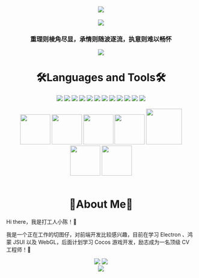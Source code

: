 <!-- dynamic typing effect 动态打字效果 -->
<h1 align="center">
<a href="https://github.com/Oguri-Chen/">
  <img src="https://readme-typing-svg.herokuapp.com/?lines=Hello%2C%20World!;打工人小陈的小窝&center=true&size=27" />
</a>
</h1>

<!-- knock code pictures 敲代码的图片 -->
<div align="center" ><img src="https://cdn.jsdelivr.net/gh/Oguri-Chen/Oguri-Chen/assets/images/coding.gif" /></div>
<h3 align="center">重理则棱角尽显，承情则随波逐流，执意则难以畅怀</h3>

<!-- Snake Code Contribution Map 贪吃蛇代码贡献图 -->
<div align="center">
<img src="https://cdn.jsdelivr.net/gh/Oguri-Chen/Oguri-Chen/profile-snake-contrib/github-contribution-grid-snake.svg" />
</div>

<!--  skill badge 技能徽章 -->
<h1 align="center">🛠Languages and Tools🛠</h1>
<div align="center">
<img src="https://img.shields.io/badge/html5%20-%23E34F26?&style=for-the-badge&logo=html5&logoColor=white" />
<img src="https://img.shields.io/badge/-CSS3-1572B6?style=for-the-badge&logo=css3" />
<img src="https://img.shields.io/badge/javascript%20-%23323330.svg?style=for-the-badge&logo=javascript" />
<img src="https://img.shields.io/badge/-TypeScript%20-%23323330?style=for-the-badge&logo=typescript" />
<img src="https://img.shields.io/badge/Vue-35495E?style=for-the-badge&logo=vue.js&logoColor=4FC08D" />
<img src="https://img.shields.io/badge/react-35495E?style=for-the-badge&logo=react" />
<img src="https://img.shields.io/badge/-Electron-35495E?style=for-the-badge&logo=electron" />
<img src="https://img.shields.io/badge/node%20-%2343853D?&style=for-the-badge&logo=node.js&logoColor=white" />
<img src="https://img.shields.io/badge/MongoDB-234ea94b?&style=for-the-badge&logo=mongodb&logoColor=white" />
<img src="https://img.shields.io/badge/git%20-%23F05033?&style=for-the-badge&logo=git&logoColor=white" />
<img src="https://img.shields.io/badge/-Github-000000?style=for-the-badge&logo=github&logoColor=FFFFFF">
<img src="https://img.shields.io/badge/-VS%20Code-007ACC?style=for-the-badge&logo=visual%20studio%20code&logoColor=white" />
</div>

<br>
<div align="center">
<img height="80" width="80" src="https://cdn.jsdelivr.net/gh/Oguri-Chen/Oguri-Chen/assets/images/html.webp">
<img height="80" width="80" src="https://cdn.jsdelivr.net/gh/Oguri-Chen/Oguri-Chen/assets/images/cssgif.webp">
<img height="80" width="80" src="https://cdn.jsdelivr.net/gh/Oguri-Chen/Oguri-Chen/assets/images/js.webp">
<img height="80" width="80" src="https://cdn.jsdelivr.net/gh/Oguri-Chen/Oguri-Chen/assets/images/react.webp">
<img height="95" width="95" src="https://cdn.jsdelivr.net/gh/Oguri-Chen/Oguri-Chen/assets/images/vue.webp">
<img height="80" width="80" src="https://cdn.jsdelivr.net/gh/Oguri-Chen/Oguri-Chen/assets/images/vscode.webp">
<img height="80" width="80" src="https://cdn.jsdelivr.net/gh/Oguri-Chen/Oguri-Chen/assets/images/github.webp">
</div>
<br>

<h1 align="center">🍪About Me🍪</h1>

Hi there，我是打工人小陈！👋

我是一个正在工作的切图仔，对前端开发比较感兴趣，目前在学习 Electron 、鸿蒙 JSUI 以及 WebGL，后面计划学习 Cocos 游戏开发，励志成为一名顶级 CV 工程师！🤡


<!--  readme 统计卡片 -->
<div align="center">
<img src="https://github-readme-stats.vercel.app/api?username=Oguri-Chen&show_icons=true&theme=dark&hide=contribs,prs" />
<img src="https://github-readme-stats.vercel.app/api/top-langs/?username=Oguri-Chen&layout=compact&theme=dark" />
</div>
<div align="center" >
<img src="./assets/images/girl.gif" />
</div>
